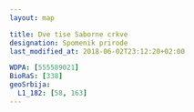 ```yaml
---
layout: map

title: Dve tise Saborne crkve
designation: Spomenik prirode
last_modified_at: 2018-06-02T23:12:20+02:00

WDPA: [555589021]
BioRaS: [338]
geoSrbija:
  L1_182: [58, 163]
---
```


